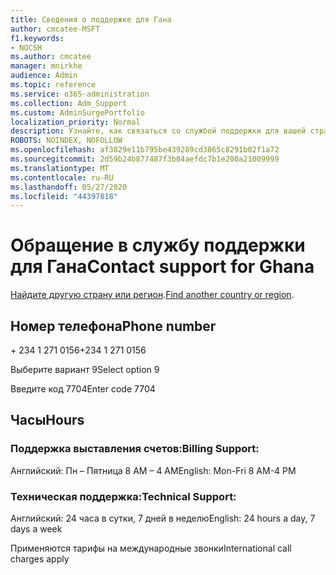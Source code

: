 ```yaml
---
title: Сведения о поддержке для Гана
author: cmcatee-MSFT
f1.keywords:
- NOCSH
ms.author: cmcatee
manager: mnirkhe
audience: Admin
ms.topic: reference
ms.service: o365-administration
ms.collection: Adm_Support
ms.custom: AdminSurgePortfolio
localization_priority: Normal
description: Узнайте, как связаться со службой поддержки для вашей страны или региона.
ROBOTS: NOINDEX, NOFOLLOW
ms.openlocfilehash: af3829e11b795be439289cd3865c8291b02f1a72
ms.sourcegitcommit: 2d59b24b877487f3b84aefdc7b1e200a21009999
ms.translationtype: MT
ms.contentlocale: ru-RU
ms.lasthandoff: 05/27/2020
ms.locfileid: "44397818"
---
```

# <a name="contact-support-for-ghana"></a><span data-ttu-id="c4354-103">Обращение в службу поддержки для Гана</span><span class="sxs-lookup"><span data-stu-id="c4354-103">Contact support for Ghana</span></span>

<span data-ttu-id="c4354-104">[Найдите другую страну или регион](../contact-support-for-business-products.md).</span><span class="sxs-lookup"><span data-stu-id="c4354-104">[Find another country or region](../contact-support-for-business-products.md).</span></span>

## <a name="phone-number"></a><span data-ttu-id="c4354-105">Номер телефона</span><span class="sxs-lookup"><span data-stu-id="c4354-105">Phone number</span></span>
<span data-ttu-id="c4354-106">+ 234 1 271 0156</span><span class="sxs-lookup"><span data-stu-id="c4354-106">+234 1 271 0156</span></span>

<span data-ttu-id="c4354-107">Выберите вариант 9</span><span class="sxs-lookup"><span data-stu-id="c4354-107">Select option 9</span></span>

<span data-ttu-id="c4354-108">Введите код 7704</span><span class="sxs-lookup"><span data-stu-id="c4354-108">Enter code 7704</span></span>

## <a name="hours"></a><span data-ttu-id="c4354-109">Часы</span><span class="sxs-lookup"><span data-stu-id="c4354-109">Hours</span></span>
### <a name="billing-support"></a><span data-ttu-id="c4354-110">Поддержка выставления счетов:</span><span class="sxs-lookup"><span data-stu-id="c4354-110">Billing Support:</span></span>

<span data-ttu-id="c4354-111">Английский: Пн – Пятница 8 AM – 4 AM</span><span class="sxs-lookup"><span data-stu-id="c4354-111">English: Mon-Fri 8 AM-4 PM</span></span>

### <a name="technical-support"></a><span data-ttu-id="c4354-112">Техническая поддержка:</span><span class="sxs-lookup"><span data-stu-id="c4354-112">Technical Support:</span></span>

<span data-ttu-id="c4354-113">Английский: 24 часа в сутки, 7 дней в неделю</span><span class="sxs-lookup"><span data-stu-id="c4354-113">English: 24 hours a day, 7 days a week</span></span>

<span data-ttu-id="c4354-114">Применяются тарифы на международные звонки</span><span class="sxs-lookup"><span data-stu-id="c4354-114">International call charges apply</span></span>
